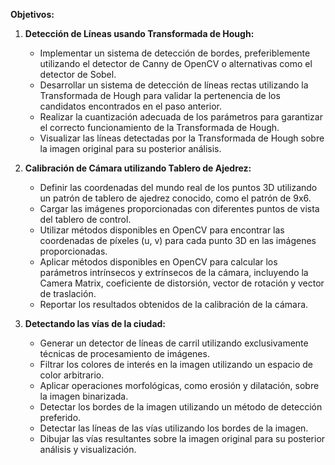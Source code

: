 **Objetivos:**

1. **Detección de Líneas usando Transformada de Hough:**
   - Implementar un sistema de detección de bordes, preferiblemente utilizando el detector de Canny de OpenCV o alternativas como el detector de Sobel.
   - Desarrollar un sistema de detección de líneas rectas utilizando la Transformada de Hough para validar la pertenencia de los candidatos encontrados en el paso anterior.
   - Realizar la cuantización adecuada de los parámetros para garantizar el correcto funcionamiento de la Transformada de Hough.
   - Visualizar las líneas detectadas por la Transformada de Hough sobre la imagen original para su posterior análisis.

2. **Calibración de Cámara utilizando Tablero de Ajedrez:**
   - Definir las coordenadas del mundo real de los puntos 3D utilizando un patrón de tablero de ajedrez conocido, como el patrón de 9x6.
   - Cargar las imágenes proporcionadas con diferentes puntos de vista del tablero de control.
   - Utilizar métodos disponibles en OpenCV para encontrar las coordenadas de píxeles (u, v) para cada punto 3D en las imágenes proporcionadas.
   - Aplicar métodos disponibles en OpenCV para calcular los parámetros intrínsecos y extrínsecos de la cámara, incluyendo la Camera Matrix, coeficiente de distorsión, vector de rotación y vector de traslación.
   - Reportar los resultados obtenidos de la calibración de la cámara.

3. **Detectando las vías de la ciudad:**
   - Generar un detector de líneas de carril utilizando exclusivamente técnicas de procesamiento de imágenes.
   - Filtrar los colores de interés en la imagen utilizando un espacio de color arbitrario.
   - Aplicar operaciones morfológicas, como erosión y dilatación, sobre la imagen binarizada.
   - Detectar los bordes de la imagen utilizando un método de detección preferido.
   - Detectar las líneas de las vías utilizando los bordes de la imagen.
   - Dibujar las vías resultantes sobre la imagen original para su posterior análisis y visualización.
